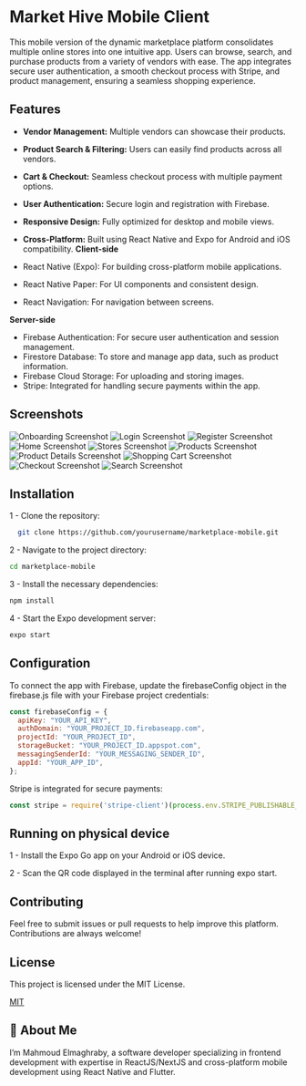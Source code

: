 
# Market Hive Mobile Client

This mobile version of the dynamic marketplace platform consolidates multiple online stores into one intuitive app. Users can browse, search, and purchase products from a variety of vendors with ease. The app integrates secure user authentication, a smooth checkout process with Stripe, and product management, ensuring a seamless shopping experience.
## Features

- **Vendor Management:** Multiple vendors can showcase their products.
- **Product Search & Filtering:** Users can easily find products across all vendors.
- **Cart & Checkout:** Seamless checkout process with multiple payment options.
- **User Authentication:** Secure login and registration with Firebase.
- **Responsive Design:** Fully optimized for desktop and mobile views.
- **Cross-Platform:** Built using React Native and Expo for Android and iOS compatibility.
**Client-side**

- React Native (Expo): For building cross-platform mobile applications.
- React Native Paper: For UI components and consistent design.
- React Navigation: For navigation between screens.

**Server-side**

- Firebase Authentication: For secure user authentication and session management.
- Firestore Database: To store and manage app data, such as product information.
- Firebase Cloud Storage: For uploading and storing images.
- Stripe: Integrated for handling secure payments within the app.
## Screenshots

![Onboarding Screenshot](screenshots/onboarding_screen.jpeg)
![Login Screenshot](screenshots/login_screen.jpeg)
![Register Screenshot](screenshots/register_screen.jpeg)
![Home Screenshot](screenshots/home_screen.jpeg)
![Stores Screenshot](screenshots/stores_screen.jpeg)
![Products Screenshot](screenshots/products_screen.jpeg)
![Product Details Screenshot](screenshots/product_detail_screen.jpeg)
![Shopping Cart Screenshot](screenshots/shopping_cart_screen.jpeg)
![Checkout Screenshot](screenshots/checkout_screen.jpeg)
![Search Screenshot](screenshots/search_screen.jpeg)

## Installation

1 - Clone the repository:

```bash
  git clone https://github.com/yourusername/marketplace-mobile.git
```
2 - Navigate to the project directory:

```bash
cd marketplace-mobile
```

3 - Install the necessary dependencies:

```bash
npm install
```

4 - Start the Expo development server:

```bash
expo start
```
    
## Configuration

To connect the app with Firebase, update the firebaseConfig object in the firebase.js file with your Firebase project credentials:

```js
const firebaseConfig = {
  apiKey: "YOUR_API_KEY",
  authDomain: "YOUR_PROJECT_ID.firebaseapp.com",
  projectId: "YOUR_PROJECT_ID",
  storageBucket: "YOUR_PROJECT_ID.appspot.com",
  messagingSenderId: "YOUR_MESSAGING_SENDER_ID",
  appId: "YOUR_APP_ID",
};

```

Stripe is integrated for secure payments:
 ```js
 const stripe = require('stripe-client')(process.env.STRIPE_PUBLISHABLE_KEY);

 ```
## Running on physical device

1 - Install the Expo Go app on your Android or iOS device.

2 - Scan the QR code displayed in the terminal after running expo start.


## Contributing

Feel free to submit issues or pull requests to help improve this platform. Contributions are always welcome!




## License
This project is licensed under the MIT License.


[MIT](https://choosealicense.com/licenses/mit/)


## 🚀 About Me

I’m Mahmoud Elmaghraby, a software developer specializing in frontend development with expertise in ReactJS/NextJS and cross-platform mobile development using React Native and Flutter. 
